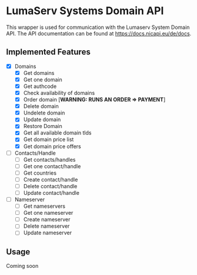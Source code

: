 # LumaServ Systems Domain API
This wrapper is used for communication with the Lumaserv System Domain API. The API documentation can be found at https://docs.nicapi.eu/de/docs.
## Implemented Features

 - [x] Domains
	 - [x] Get domains
	 - [x] Get one domain
	 - [x] Get authcode
	 - [x] Check availability of domains
	 - [x] Order domain [**WARNING: RUNS AN ORDER => PAYMENT**]
	 - [x] Delete domain
	 - [x] Undelete domain
	 - [x] Update domain
	 - [x] Restore Domain
	 - [x] Get all available domain tlds
	 - [x] Get domain price list
	 - [x] Get domain price offers
 - [ ] Contacts/Handle
	 - [ ] Get contacts/handles
	 - [ ] Get one contact/handle
	 - [ ] Get countries
	 - [ ] Create contact/handle
	 - [ ] Delete contact/handle
	 - [ ] Update contact/handle
 - [ ] Nameserver
	 - [ ] Get nameservers
	 - [ ] Get one nameserver
	 - [ ] Create nameserver
	 - [ ] Delete nameserver
	 - [ ] Update nameserver

## Usage
Coming soon
